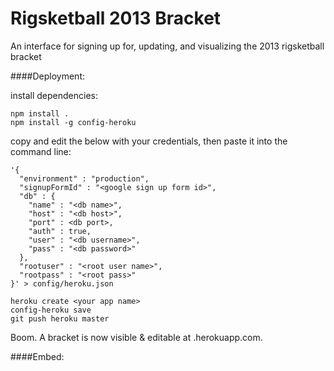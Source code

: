 Rigsketball 2013 Bracket
=========

An interface for signing up for, updating, and visualizing the 2013 rigsketball bracket

####Deployment:

install dependencies:

    npm install .
    npm install -g config-heroku

copy and edit the below with your credentials, then paste it into the command line:

    '{
      "environment" : "production",
      "signupFormId" : "<google sign up form id>",
      "db" : {
        "name" : "<db name>",
        "host" : "<db host>",
        "port" : <db port>,
        "auth" : true,
        "user" : "<db username>",
        "pass" : "<db password>"
      },
      "rootuser" : "<root user name>",
      "rootpass" : "<root pass>"
    }' > config/heroku.json
    
    heroku create <your app name>
    config-heroku save
    git push heroku master

Boom. A bracket is now visible & editable at <your app name>.herokuapp.com.

####Embed:

<iframe src="http://<your app name>.herokuapp.com" width="998" height="730" frameborder="0" marginheight="0" marginwidth="0">Loading...</iframe>